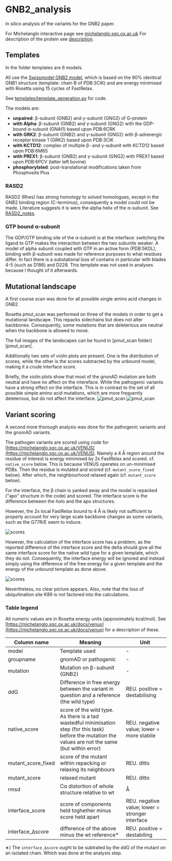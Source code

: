 # GNB2_analysis
In silico analysis of the variants for the GNB2 paper.

For Michelanglo interactive page see [michelanglo.sgc.ox.ac.uk](https://michelanglo.sgc.ox.ac.uk/data/2eaec78d-d920-4a92-9780-251f14996b68)
For description of the protein see [description](description.md).

## Templates

In the folder templates are 6 models.

All use the [Swissmodel GNB2 model](https://swissmodel.expasy.org/repository/5e5058728fd6f9e51e1ef5bc.pdb), 
which is based on the 90% identical GNB1 structure (template: chain B of PDB:3CIK)
and are energy minimised with Rosetta using 15 cycles of FastRelax.

See [templates/template_generation.py](templates/template_generation.py) for code.

The models are:

* **unpaired**: β-subunit (GNB2) and γ-subunit (GNG2) of G-protein
* **with Alpha**: β-subunit (GNB2) and γ-subunit (GNG2) with the GDP-bound α-subunit (GNAI1)  based upon PDB:6CRK
* **with GRK2**: β-subunit (GNB2) and γ-subunit (GNG2) with β-adrenergic receptor kinase 1 (GRK2) based upon PDB:3CIK
* **with KCTD12**: complex of multiple β- and γ-subunit with KCTD12 based upon PDB:6M8S
* **with PREX1**: β-subunit (GNB2) and γ-subunit (GNG2)  with PREX1 based upon PDB:6PCV (latter left bovine)
* **phosphorylated**: post-translational modifications taken from Phosphosite Plus

### RASD2

RASD2 (Rhes) has strong homology to solved homologues, except in the GNB2 binding region (C-terminus),
consequently a model could not be made. Literature suggests it is were the alpha helix of the α-subunit.
See [RASD2_notes](RASD2/RASD2_notes.md).

### GTP bound α-subunit

The GDP/GTP binding site of the α-subunit is at the interface:
switching the ligand to GTP makes the interaction between the two subunits weaker.
A model of alpha subunit coupled with GTP in an active form (PDB:5KDL), binding with β-subunit was made for reference purposes
to what residues differ. In fact there is a substational loss of contains in particular with blades 4-5 (such as D186) and D228.
This template was not used in analyses because I thought of it afterwards.

## Mutational landscape

A first course scan was done for all possible single amino acid changes in GNB2.

Rosetta pmut_scan was performed on three of the models in order to get a mutational landscape. This repacks sidechains but does not alter backbones.
Consequently, some mutations that are deleterious are neutral when the backbone is allowed to move.

The full images of the landscapes can be found in [pmut_scan folder)[pmut_scan].

Additionally two sets of violin plots are present. One is the distribution of scores, while the other is the scores subtracted by the unbound model, making it a crude interface score.


Briefly, the violin plots show that most of the gnonAD mutation are both neutral and have no affect on the intereface.
While the pathogenic variants have a strong effect on the interface.
This is in contrast to the set of all possible simple amino acid mutations, which are more frequently deleterious, but do not affect the interface.
![pmut_scan](pmut_scan/violin_unpaired.png)
![pmut_scan](pmut_scan/violin_diff_wAlpha.png)

## Variant scoring

A second more thorough analysis was done for the pathogenic variants and the gnomAD variants.

The pathogen variants are scored using code for [https://michelanglo.sgc.ox.ac.uk/VENUS](https://michelanglo.sgc.ox.ac.uk/VENUS).
Namely a 4 &Aring; region around the residue of interest is energy minimised by 2x FastRelax and scored. cf. `native_score` below.
This is because VENUS operates on un-minimised PDBs.
Then the residue is mutated and scored (cf. `mutant_score_fixed` below).
After which, the neighbourhood relaxed again (cf. `mutant_score` below).


For the interface, the &beta; chain is yanked away and the model is repacked ("apo" structure in the code) and scored.
The interface score is the difference between the holo and the apo structures.

However, the 2x local FastRelax bound to 4 &Aring; is likely not sufficient to properly account for very large scale backbone changes
as some variants, such as the G77R/E seem to induce.

![scores](variant_plots/heatmap_pathogenic.png)

However, the calculation of the interface score has a problem, as the reported difference of the interface score and the delta should
give all the same interface score for the native wild type for a given template, which they do not.
Consequently, the interface energy will be ignored and instead simply using the difference of the free energy 
for a given template and the energy of the unbound template as done above.

![scores](variant_plots/heatmap_crudeDiff_pathogenic.png)

Nevertheless, no clear picture appears.
Also, note that the loss of ubiquitination site K89 is not factored into the calculations.



### Table legend

All numeric values are in Rosetta energy units (approximately kcal/mol).
See [https://michelanglo.sgc.ox.ac.uk/docs/venus](https://michelanglo.sgc.ox.ac.uk/docs/venus) for a description of these.

| Column name | Meaning | Unit |
| ---- | ---- | ---- | 
| model | Template used | - |
| groupname	| gnomAD or pathogenic | - |
| mutation	| Mutation on β-subunit (GNB2) | - |
| ddG | Difference in free energy between the variant in question and a reference (the wild type) | REU. positive = destabilising |
| native_score	| score of the wild type. As there is a tad wastedful minimisation step (for this task) before the mutation the values are not the same (but within error) |  REU. negative value; lower = more stabile |
| mutant_score_fixed | score of the mutant within repacking or relaxing its neighbours |  REU. ditto |
| mutant_score | relaxed mutant |  REU. ditto |
| rmsd | C&alpha; distortion of whole structure relative to wt | &Aring; |
| interface_score | score of components held toghether minus score held apart | REU. negative value; lower = stronger interface |
| interface_Δscore	| difference of the above minus the wt reference* | REU. positive = destabiling |

&lowast;) The `interface_Δscore` ought to be subtrated by the ddG of the mutant on an isolated chain. Which was done at the analysis step.